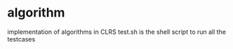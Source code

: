 # algorithm
implementation of algorithms in CLRS
test.sh is the shell script to run all the testcases

